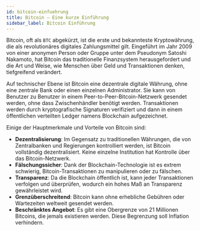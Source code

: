 ```yaml
---
id: bitcoin-einfuehrung
title: Bitcoin – Eine kurze Einführung
sidebar_label: Bitcoin Einführung
---
```


Bitcoin, oft als `BTC` abgekürzt, ist die erste und bekannteste Kryptowährung, die als revolutionäres digitales Zahlungsmittel gilt. Eingeführt im Jahr 2009 von einer anonymen Person oder Gruppe unter dem Pseudonym Satoshi Nakamoto, hat Bitcoin das traditionelle Finanzsystem herausgefordert und die Art und Weise, wie Menschen über Geld und Transaktionen denken, tiefgreifend verändert.

Auf technischer Ebene ist Bitcoin eine dezentrale digitale Währung, ohne eine zentrale Bank oder einen einzelnen Administrator. Sie kann von Benutzer zu Benutzer in einem Peer-to-Peer-Bitcoin-Netzwerk gesendet werden, ohne dass Zwischenhändler benötigt werden. Transaktionen werden durch kryptografische Signaturen verifiziert und dann in einem öffentlichen verteilten Ledger namens Blockchain aufgezeichnet.

Einige der Hauptmerkmale und Vorteile von Bitcoin sind:

- **Dezentralisierung**: Im Gegensatz zu traditionellen Währungen, die von Zentralbanken und Regierungen kontrolliert werden, ist Bitcoin vollständig dezentralisiert. Keine einzelne Institution hat Kontrolle über das Bitcoin-Netzwerk.
- **Fälschungssicher**: Dank der Blockchain-Technologie ist es extrem schwierig, Bitcoin-Transaktionen zu manipulieren oder zu fälschen.
- **Transparenz**: Da die Blockchain öffentlich ist, kann jeder Transaktionen verfolgen und überprüfen, wodurch ein hohes Maß an Transparenz gewährleistet wird.
- **Grenzüberschreitend**: Bitcoin kann ohne erhebliche Gebühren oder Wartezeiten weltweit gesendet werden.
- **Beschränktes Angebot**: Es gibt eine Obergrenze von 21 Millionen Bitcoins, die jemals existieren werden. Diese Begrenzung soll Inflation verhindern.
